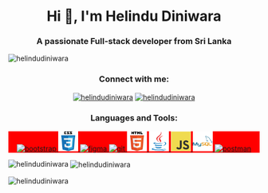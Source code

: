 <h1 align="center">Hi 👋, I'm Helindu Diniwara</h1>
<h3 align="center">A passionate Full-stack developer from Sri Lanka</h3>

<p align="left"> <img src="https://komarev.com/ghpvc/?username=helindudiniwara&label=Profile%20views&color=0e75b6&style=flat" alt="helindudiniwara" /> </p>

<h3 align="center">Connect with me:</h3>
<p align="center">
<a href="https://linkedin.com/in/helindudiniwara" target="blank"><img align="center" src="https://raw.githubusercontent.com/rahuldkjain/github-profile-readme-generator/master/src/images/icons/Social/linked-in-alt.svg" alt="helindudiniwara" height="30" width="40" /></a>
<a href="https://fb.com/helindudiniwara" target="blank"><img align="center" src="https://raw.githubusercontent.com/rahuldkjain/github-profile-readme-generator/master/src/images/icons/Social/facebook.svg" alt="helindudiniwara" height="30" width="40" /></a>
</p>

<h3 align="center">Languages and Tools:</h3>
<p align="center" style= "background-color:red">
  <a href="https://getbootstrap.com" target="_blank" rel="noreferrer"> <img src="https://github.com/user-attachments/assets/48822650-7400-4e06-8cee-21ff2984ae6f" alt="bootstrap" width="40" height="40"/> </a> 
  <a href="https://www.w3schools.com/css/" target="_blank" rel="noreferrer"> <img src="https://raw.githubusercontent.com/devicons/devicon/master/icons/css3/css3-original-wordmark.svg" alt="css3" width="40" height="40"/> </a> 
  <a href="https://www.figma.com/" target="_blank" rel="noreferrer"> <img src="https://www.vectorlogo.zone/logos/figma/figma-icon.svg" alt="figma" width="40" height="40"/> </a> 
  <a href="https://git-scm.com/" target="_blank" rel="noreferrer"> <img src="https://www.vectorlogo.zone/logos/git-scm/git-scm-icon.svg" alt="git" width="40" height="40"/> </a> 
  <a href="https://www.w3.org/html/" target="_blank" rel="noreferrer"> <img src="https://raw.githubusercontent.com/devicons/devicon/master/icons/html5/html5-original-wordmark.svg" alt="html5" width="40" height="40"/> </a> 
  <a href="https://www.java.com" target="_blank" rel="noreferrer"> <img src="https://raw.githubusercontent.com/devicons/devicon/master/icons/java/java-original.svg" alt="java" width="40" height="40"/> </a> 
  <a href="https://developer.mozilla.org/en-US/docs/Web/JavaScript" target="_blank" rel="noreferrer"> <img src="https://raw.githubusercontent.com/devicons/devicon/master/icons/javascript/javascript-original.svg" alt="javascript" width="40" height="40"/> </a> 
  <a href="https://www.mysql.com/" target="_blank" rel="noreferrer"> <img src="https://raw.githubusercontent.com/devicons/devicon/master/icons/mysql/mysql-original-wordmark.svg" alt="mysql" width="40" height="40"/> </a> 
  <a href="https://postman.com" target="_blank" rel="noreferrer"> <img src="https://www.vectorlogo.zone/logos/getpostman/getpostman-icon.svg" alt="postman" width="40" height="40"/> </a> 

<p><img align="left" src="https://github-readme-stats.vercel.app/api/top-langs?username=helindudiniwara&show_icons=true&locale=en&layout=compact" alt="helindudiniwara" /></p>

<p>&nbsp;<img align="center" src="https://github-readme-stats.vercel.app/api?username=helindudiniwara&show_icons=true&locale=en" alt="helindudiniwara" /></p>

<p><img align="center" src="https://github-readme-streak-stats.herokuapp.com/?user=helindudiniwara&" alt="helindudiniwara" /></p>
